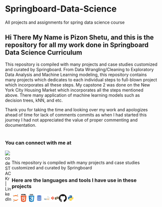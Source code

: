 # Springboard-Data-Science
All projects and assignments for spring data science course 



## Hi There My Name is Pizon Shetu, and this is the repository for all my work done in Springboard Data Science Curriculum
This repository is compiled with many projects and case studies customized and curated by Springboard. From Data Wrangling/Cleaning to Exploratory Data Analysis and Machine Learning modeling, this repository contains many projects which dedicates to each individual steps to full-blown project which incorporates all these steps. My capstone 2 was done on the New York City Housing Market which incorporates all the steps mentioned above. There many application of machine learning models such as decision trees, kNN, and etc. 
<br />

Thank you for taking the time and looking over my work and apologizes ahead of time for lack of comments commits as when I had started this journey I had not appreciated the value of proper commenting and documentation.
<br />
<br />

### You can connect with me at 
[<img align="left" alt="codeSTACKr | LinkedIn" width="22px" src="https://cdn.jsdelivr.net/npm/simple-icons@v3/icons/linkedin.svg" />][linkedin]
<br />

This repository is compiled with many projects and case studies customized and curated by Springboard


### Here are the languages and tools I have use in these projects


<img align="left" alt="Visual Studio Code" width="26px" src="https://raw.githubusercontent.com/github/explore/80688e429a7d4ef2fca1e82350fe8e3517d3494d/topics/jupyter-notebook/jupyter-notebook.png" />
<img align="left" alt="HTML5" width="26px" src="https://raw.githubusercontent.com/github/explore/80688e429a7d4ef2fca1e82350fe8e3517d3494d/topics/html/html.png" />
<img align="left" alt="CSS3" width="26px" src="https://raw.githubusercontent.com/github/explore/80688e429a7d4ef2fca1e82350fe8e3517d3494d/topics/css/css.png" />
<img align="left" alt="SQL" width="26px" src="https://raw.githubusercontent.com/github/explore/80688e429a7d4ef2fca1e82350fe8e3517d3494d/topics/sql/sql.png" />
<img align="left" alt="MySQL" width="26px" src="https://raw.githubusercontent.com/github/explore/80688e429a7d4ef2fca1e82350fe8e3517d3494d/topics/mysql/mysql.png" />
<img align="left" alt="Git" width="26px" src="https://raw.githubusercontent.com/github/explore/80688e429a7d4ef2fca1e82350fe8e3517d3494d/topics/git/git.png" />
<img align="left" alt="GitHub" width="26px" src="https://raw.githubusercontent.com/github/explore/78df643247d429f6cc873026c0622819ad797942/topics/github/github.png" />
<img align="left" alt="Python" width="26px" src="https://raw.githubusercontent.com/github/explore/80688e429a7d4ef2fca1e82350fe8e3517d3494d/topics/python/python.png" />






[linkedin]: https://www.linkedin.com/in/pizon-shetu/
